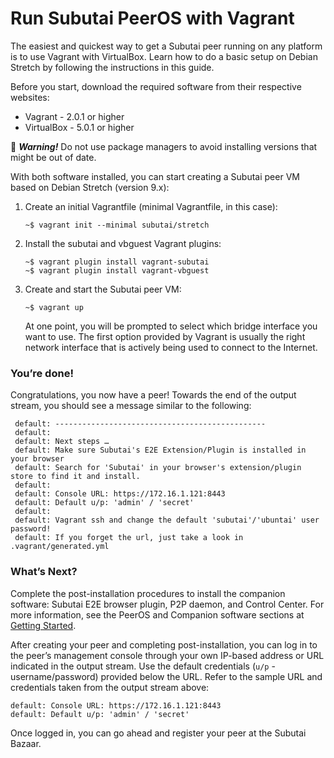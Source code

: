 # Run Subutai PeerOS with Vagrant
The easiest and quickest way to get a Subutai peer running on any platform is to use Vagrant with VirtualBox. Learn how to do a basic setup on Debian Stretch by following the instructions in this guide. 

Before you start, download the required software from their respective websites:
- Vagrant - 2.0.1 or higher
- VirtualBox - 5.0.1 or higher

:small_red_triangle: **_Warning!_** Do not use package managers to avoid installing versions that might be out of date.

With both software installed, you can start creating a Subutai peer VM based on Debian Stretch (version 9.x):

1. Create an initial Vagrantfile (minimal Vagrantfile, in this case):
    ```
    ~$ vagrant init --minimal subutai/stretch
2. Install the subutai and vbguest Vagrant plugins:
    ```
    ~$ vagrant plugin install vagrant-subutai
    ~$ vagrant plugin install vagrant-vbguest
3. Create and start the Subutai peer VM:
    ```
    ~$ vagrant up
    ```
    At one point, you will be prompted to select which bridge interface you want to use. 
    The first option provided by Vagrant is usually the right network interface that is actively being used to connect to the Internet.

### You’re done!
Congratulations, you now have a peer! Towards the end of the output stream, you should see a message similar to the following:
``` default: SUCCESS: Your peer is up. Welcome to the Horde!
 default: -----------------------------------------------
 default:
 default: Next steps …
 default: Make sure Subutai's E2E Extension/Plugin is installed in your browser
 default: Search for 'Subutai' in your browser's extension/plugin store to find it and install.
 default:
 default: Console URL: https://172.16.1.121:8443
 default: Default u/p: 'admin' / 'secret'
 default:
 default: Vagrant ssh and change the default 'subutai'/'ubuntai' user password!
 default: If you forget the url, just take a look in .vagrant/generated.yml
```
### What’s Next?
Complete the post-installation procedures to install the companion software: Subutai E2E browser plugin, P2P daemon, and Control Center.	For more information, see the PeerOS and Companion software sections at [Getting Started](https://subutai.io/getting-started.html#E2E).

After creating your peer and completing post-installation, you can log in to the peer’s management console through your own IP-based address or URL indicated in the output stream. Use the default credentials (`u/p` - username/password) provided below the URL. Refer to the sample URL and credentials taken from the output stream above:
```
default: Console URL: https://172.16.1.121:8443
default: Default u/p: 'admin' / 'secret'
```
Once logged in, you can go ahead and register your peer at the Subutai Bazaar.
